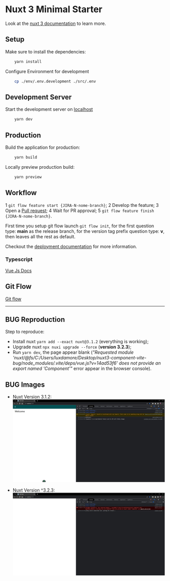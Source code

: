 # Nuxt 3 Minimal Starter

Look at the [nuxt 3 documentation](https://v3.nuxtjs.org) to learn more.

## Setup

Make sure to install the dependencies:

```bash
    yarn install
```

Configure Environment for development

```bash
    cp ./env/.env.development ./src/.env
```

## Development Server

Start the development server on [localhost](http://localhost:3000)

```bash
    yarn dev
```

## Production

Build the application for production:

```bash
    yarn build
```

Locally preview production build:

```bash
    yarn preview
```

## Workflow

1 `git flow feature start {JIRA-N-nome-branch}`;
2 Develop the feature;
3 Open a [Pull request](https://dev.azure.com/illimitybank/abilio/_git/frontend-backoffice-abilio/pullrequestcreate?sourceRef=&targetRef=develop&sourceRepositoryId=f6c767ad-7bd8-4023-915f-d60dff9a31ad&targetRepositoryId=f6c767ad-7bd8-4023-915f-d60dff9a31ad);
4 Wait for PR approval;
5 `git flow feature finish {JIRA-N-nome-branch}`.

First time you setup git flow launch `git flow init`, for the first question type: **main** as the release branch, for the version tag prefix question type: **v**, then leaves all the rest as default.

Checkout the [deployment documentation](https://v3.nuxtjs.org/guide/deploy/presets) for more information.

### Typescript

[Vue Js Docs](https://vuejs.org/guide/typescript/overview.html#takeover-mode)

## Git Flow

[Git flow](https://www.atlassian.com/git/tutorials/comparing-workflows/gitflow-workflow)

______________

## BUG Reproduction

Step to reproduce:

- Install nuxt `yarn add --exact nuxt@3.1.2` (everything is working);
- Upgrade nuxt `npx nuxi upgrade --force` (**version 3.2.3**);
- Run `yarn dev`, the page appear blank (*"Requested module 'nuxt/@fs/C:/Users/luxdamore/Desktop/nuxt3-component-vite-bug/node_modules/.vite/deps/vue.js?v=14ad53f6' does not provide an export named 'Component'"* error appear in the browser console).

## BUG Images

- Nuxt Version 3.1.2:
![Nuxt 3.1.2](./NuxtVersion3.1.2.jpg "Nuxt 3.1.2")

- Nuxt Version ^3.2.3:
![Nuxt ^3.2.3](./NuxtVersion^3.2.3.jpg "Nuxt ^3.2.3")
